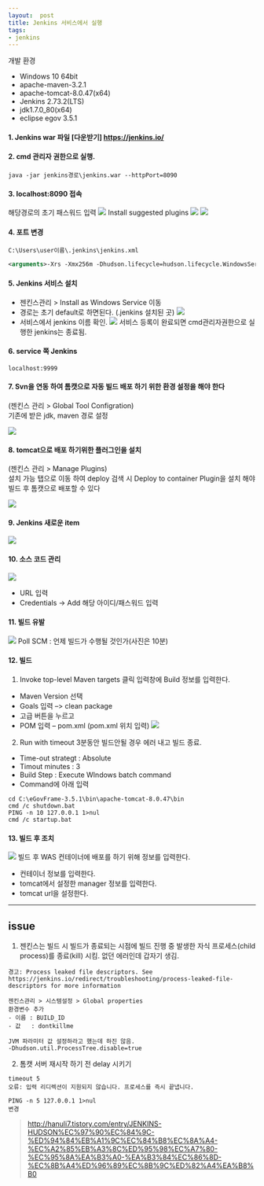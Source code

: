 ```yaml
---
layout:  post
title: Jenkins 서비스에서 실행
tags:
- jenkins
---
```


개발 환경
- Windows 10 64bit
- apache-maven-3.2.1
- apache-tomcat-8.0.47(x64)
- Jenkins 2.73.2(LTS)
- jdk1.7.0_80(x64)
- eclipse egov 3.5.1

#### **1. Jenkins war 파일 [다운받기] https://jenkins.io/**

#### **2. cmd 관리자 권한으로 실행.**
`java -jar jenkins경로\jenkins.war --httpPort=8090`

#### **3. localhost:8090 접속**
해당경로의 초기 패스워드 입력
[![](/assets/img/jenkins_pw.jpg)](/assets/img/jenkins_pw.jpg)
Install suggested plugins
[![](/assets/img/jenkins_install.jpg)](/assets/img/jenkins_install.jpg)
[![](/assets/img/jenkins_install2.jpg)](/assets/img/jenkins_install2.jpg)


#### **4. 포트 변경**
`C:\Users\user이름\.jenkins\jenkins.xml`

```xml
<arguments>-Xrs -Xmx256m -Dhudson.lifecycle=hudson.lifecycle.WindowsServiceLifecycle -jar "%BASE%\jenkins.war" --httpPort=9999 --webroot="%BASE%\war"</arguments>
```

#### **5. Jenkins 서비스 설치**

- 젠킨스관리 > Install as Windows Service 이동
- 경로는 초기 default로 하면된다. (.jenkins 설치된 곳)
[![](/assets/img/jenkins_install_service.jpg)](/assets/img/jenkins_install_service.jpg)
- 서비스에서 jenkins 이름 확인.
[![](/assets/img/jenkins_service.jpg)](/assets/img/jenkins_service.jpg)
서비스 등록이 완료되면 cmd관리자권한으로 실행한 jenkins는 종료됨.

#### **6. service 쪽 Jenkins**
`localhost:9999`

#### **7. Svn을 연동 하여 톰캣으로 자동 빌드 배포 하기 위한 환경 설정을 해야 한다**
(젠킨스 관리 > Global Tool Configration)  
기존에 받은 jdk, maven 경로 설정

[![](/assets/img/jenkins.jpg)](/assets/img/jenkins.jpg)

#### **8. tomcat으로 배포 하기위한 플러그인을 설치**
(젠킨스 관리 > Manage Plugins)  
설치 가능 탭으로 이동 하여 deploy 검색 시 Deploy to container Plugin을 설치 해야 빌드 후 톰캣으로 배포할 수 있다

[![](/assets/img/jenkins_deploy.jpg)](/assets/img/jenkins_deploy.jpg)

#### **9. Jenkins 새로운 item**

[![](/assets/img/jenkins_test1.jpg)](/assets/img/jenkins_test1.jpg)

#### **10. 소스 코드 관리**

[![](/assets/img/jenkins_test2.jpg)](/assets/img/jenkins_test2.jpg)
  - URL 입력
  - Credentials -> Add 해당 아이디/패스워드 입력


#### **11. 빌드 유발**

[![](/assets/img/jenkins_build.jpg)](/assets/img/jenkins_build.jpg)
Poll SCM : 언제 빌드가 수행될 것인가(사진은 10분)

#### **12. 빌드**
1) Invoke top-level Maven targets 클릭
입력창에 Build 정보를 입력한다.
  - Maven Version 선택
  - Goals 입력 –> clean package
  - 고급 버튼을 누르고
  - POM 입력 – pom.xml  (pom.xml 위치 입력)
[![](/assets/img/jenkins_maven_run.jpg)](/assets/img/jenkins_maven_run.jpg)

2) Run with timeout
3분동안 빌드안될 경우 에러 내고 빌드 종료.
- Time-out strategt : Absolute
- Timout minutes : 3
- Build Step : Execute WIndows batch command
- Command에 아래 입력
```
cd C:\eGovFrame-3.5.1\bin\apache-tomcat-8.0.47\bin
cmd /c shutdown.bat
PING -n 10 127.0.0.1 1>nul
cmd /c startup.bat
```


#### **13. 빌드 후 조치**

[![](/assets/img/jenkins_war.jpg)](/assets/img/jenkins_war.jpg)
빌드 후 WAS 컨테이너에 배포를 하기 위해 정보를 입력한다.
- 컨테이너 정보를 입력한다.
- tomcat에서 설정한 manager 정보를 입력한다.
- tomcat url을 설정한다.



***
## issue
1) 젠킨스는 빌드 시 빌드가 종료되는 시점에 빌드 진행 중 발생한 자식 프로세스(child process)를 종료(kill) 시킴.
없던 에러인데 갑자기 생김.
```
경고: Process leaked file descriptors. See https://jenkins.io/redirect/troubleshooting/process-leaked-file-descriptors for more information

젠킨스관리 > 시스템설정 > Global properties
환경변수 추가
- 이름 : BUILD_ID
- 값   : dontkillme

JVM 파라미터 값 설정하라고 했는데 하진 않음.
-Dhudson.util.ProcessTree.disable=true
```

2) 톰캣 서버 재시작 하기 전 delay 시키기
```
timeout 5
오류: 입력 리디렉션이 지원되지 않습니다. 프로세스를 즉시 끝냅니다.

PING -n 5 127.0.0.1 1>nul
변경
```

> http://hanuli7.tistory.com/entry/JENKINS-HUDSON%EC%97%90%EC%84%9C-%ED%94%84%EB%A1%9C%EC%84%B8%EC%8A%A4-%EC%A2%85%EB%A3%8C%ED%95%98%EC%A7%80-%EC%95%8A%EA%B3%A0-%EA%B3%84%EC%86%8D-%EC%8B%A4%ED%96%89%EC%8B%9C%ED%82%A4%EA%B8%B0
